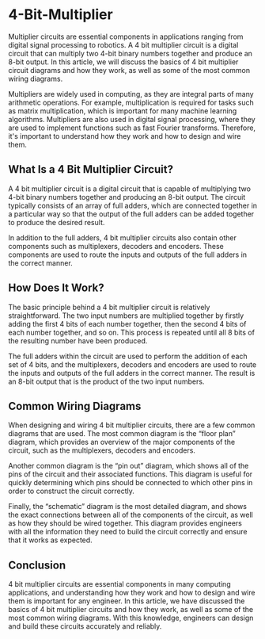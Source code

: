 # 4-Bit-Multiplier
Multiplier circuits are essential components in applications ranging from digital signal processing to robotics. A 4 bit multiplier circuit is a digital circuit that can multiply two 4-bit binary numbers together and produce an 8-bit output. In this article, we will discuss the basics of 4 bit multiplier circuit diagrams and how they work, as well as some of the most common wiring diagrams.

Multipliers are widely used in computing, as they are integral parts of many arithmetic operations. For example, multiplication is required for tasks such as matrix multiplication, which is important for many machine learning algorithms. Multipliers are also used in digital signal processing, where they are used to implement functions such as fast Fourier transforms. Therefore, it's important to understand how they work and how to design and wire them.

## What Is a 4 Bit Multiplier Circuit?


A 4 bit multiplier circuit is a digital circuit that is capable of multiplying two 4-bit binary numbers together and producing an 8-bit output. The circuit typically consists of an array of full adders, which are connected together in a particular way so that the output of the full adders can be added together to produce the desired result.

In addition to the full adders, 4 bit multiplier circuits also contain other components such as multiplexers, decoders and encoders. These components are used to route the inputs and outputs of the full adders in the correct manner.

## How Does It Work?


The basic principle behind a 4 bit multiplier circuit is relatively straightforward. The two input numbers are multiplied together by firstly adding the first 4 bits of each number together, then the second 4 bits of each number together, and so on. This process is repeated until all 8 bits of the resulting number have been produced.

The full adders within the circuit are used to perform the addition of each set of 4 bits, and the multiplexers, decoders and encoders are used to route the inputs and outputs of the full adders in the correct manner. The result is an 8-bit output that is the product of the two input numbers.

## Common Wiring Diagrams


When designing and wiring 4 bit multiplier circuits, there are a few common diagrams that are used. The most common diagram is the “floor plan” diagram, which provides an overview of the major components of the circuit, such as the multiplexers, decoders and encoders.

Another common diagram is the “pin out” diagram, which shows all of the pins of the circuit and their associated functions. This diagram is useful for quickly determining which pins should be connected to which other pins in order to construct the circuit correctly.

Finally, the “schematic” diagram is the most detailed diagram, and shows the exact connections between all of the components of the circuit, as well as how they should be wired together. This diagram provides engineers with all the information they need to build the circuit correctly and ensure that it works as expected.

## Conclusion


4 bit multiplier circuits are essential components in many computing applications, and understanding how they work and how to design and wire them is important for any engineer. In this article, we have discussed the basics of 4 bit multiplier circuits and how they work, as well as some of the most common wiring diagrams. With this knowledge, engineers can design and build these circuits accurately and reliably.

